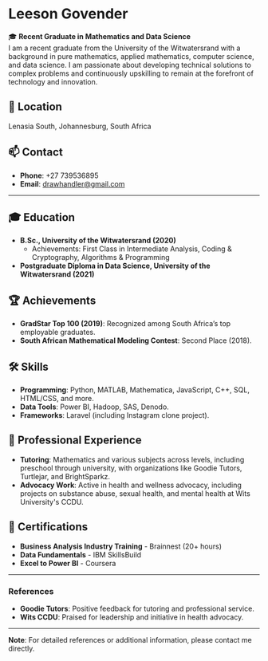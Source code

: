 # Leeson Govender

🎓 **Recent Graduate in Mathematics and Data Science**  
I am a recent graduate from the University of the Witwatersrand with a background in pure mathematics, applied mathematics, computer science, and data science. I am passionate about developing technical solutions to complex problems and continuously upskilling to remain at the forefront of technology and innovation.

## 📍 Location
Lenasia South, Johannesburg, South Africa

## 📫 Contact
- **Phone**: +27 739536895
- **Email**: drawhandler@gmail.com

---

## 🎓 Education
- **B.Sc., University of the Witwatersrand (2020)**
  - Achievements: First Class in Intermediate Analysis, Coding & Cryptography, Algorithms & Programming
- **Postgraduate Diploma in Data Science, University of the Witwatersrand (2021)**

## 🏆 Achievements
- **GradStar Top 100 (2019)**: Recognized among South Africa’s top employable graduates.
- **South African Mathematical Modeling Contest**: Second Place (2018).

## 🛠️ Skills
- **Programming**: Python, MATLAB, Mathematica, JavaScript, C++, SQL, HTML/CSS, and more.
- **Data Tools**: Power BI, Hadoop, SAS, Denodo.
- **Frameworks**: Laravel (including Instagram clone project).

## 💼 Professional Experience
- **Tutoring**: Mathematics and various subjects across levels, including preschool through university, with organizations like Goodie Tutors, Turtlejar, and BrightSparkz.
- **Advocacy Work**: Active in health and wellness advocacy, including projects on substance abuse, sexual health, and mental health at Wits University's CCDU.

## 📜 Certifications
- **Business Analysis Industry Training** - Brainnest (20+ hours)
- **Data Fundamentals** - IBM SkillsBuild
- **Excel to Power BI** - Coursera

---

### References
- **Goodie Tutors**: Positive feedback for tutoring and professional service.
- **Wits CCDU**: Praised for leadership and initiative in health advocacy.

---

**Note**: For detailed references or additional information, please contact me directly.
